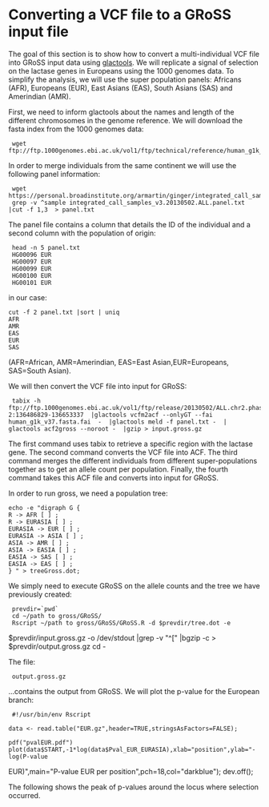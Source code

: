# Converting a VCF file to a GRoSS input file

The goal of this section is to show how to convert a multi-individual VCF file into GRoSS input data using [glactools](https://grenaud.github.io/glactools/).  We will replicate a signal of selection on the lactase genes in Europeans
using the 1000 genomes data. To simplify the analysis, we will use the super population panels: Africans (AFR), Europeans (EUR), East Asians (EAS), South Asians (SAS) and Amerindian (AMR).

First, we need to inform glactools about the names and length of the different chromosomes in the genome reference.  We will download the fasta index from the 1000 genomes data:

     wget ftp://ftp.1000genomes.ebi.ac.uk/vol1/ftp/technical/reference/human_g1k_v37.fasta.fai

In order to merge individuals from the same continent we will use the following panel information:

     wget https://personal.broadinstitute.org/armartin/ginger/integrated_call_samples_v3.20130502.ALL.panel.txt
     grep -v ^sample integrated_call_samples_v3.20130502.ALL.panel.txt  |cut -f 1,3  > panel.txt

The panel file contains a column that details the ID of the individual
and a second column with the population of origin:

     head -n 5 panel.txt
     HG00096 EUR
     HG00097 EUR
     HG00099 EUR
     HG00100 EUR
     HG00101 EUR

in our case:

    cut -f 2 panel.txt |sort | uniq
    AFR
    AMR
    EAS
    EUR
    SAS
(AFR=African,  AMR=Amerindian, EAS=East Asian,EUR=Europeans, SAS=South Asian).

We will then convert the VCF file into input for GRoSS:

     tabix -h ftp://ftp.1000genomes.ebi.ac.uk/vol1/ftp/release/20130502/ALL.chr2.phase3_shapeit2_mvncall_integrated_v5a.20130502.genotypes.vcf.gz 2:136486829-136653337  |glactools vcfm2acf --onlyGT --fai human_g1k_v37.fasta.fai  -  |glactools meld -f panel.txt -  | glactools acf2gross --noroot -  |gzip > input.gross.gz

The first command uses tabix to retrieve a specific region with the
lactase gene.  The second command converts the VCF file into ACF.  The
third command merges the different individuals from different
super-populations together as to get an allele count per population.
Finally, the fourth command takes this ACF file and converts into
input for GRoSS.

In order to run gross,  we need a population tree:

    echo -e "digraph G {
    R -> AFR [ ] ;
    R -> EURASIA [ ] ;
    EURASIA -> EUR [ ] ;
    EURASIA -> ASIA [ ] ;
    ASIA -> AMR [ ] ;
    ASIA -> EASIA [ ] ;
    EASIA -> SAS [ ] ;
    EASIA -> EAS [ ] ;
    } " > treeGross.dot;


We simply need to execute GRoSS on the allele counts and the tree we
have previously created:

     prevdir=`pwd`
     cd ~/path to gross/GRoSS/
     Rscript ~/path to gross/GRoSS/GRoSS.R -d $prevdir/tree.dot -e
$prevdir/input.gross.gz -o /dev/stdout |grep -v "^\[" |bgzip -c >
$prevdir/output.gross.gz
     cd -

The file:

     output.gross.gz

...contains the output from GRoSS. We will plot the p-value for the
European branch:

     #!/usr/bin/env Rscript

    data <- read.table("EUR.gz",header=TRUE,stringsAsFactors=FALSE);

    pdf("pvalEUR.pdf")
    plot(data$START,-1*log(data$Pval_EUR_EURASIA),xlab="position",ylab="-log(P-value
EUR)",main="P-value EUR per position",pch=18,col="darkblue");
    dev.off();

The following shows the peak of p-values around the locus where
selection occurred.
